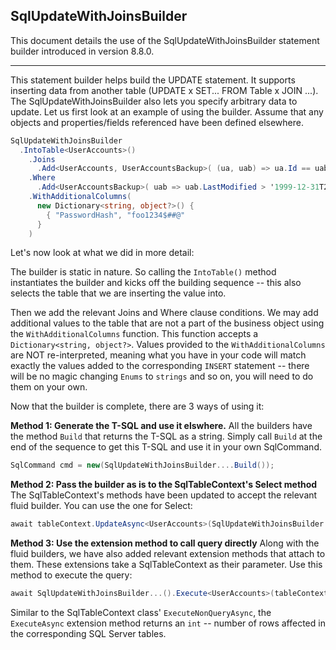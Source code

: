 ## SqlUpdateWithJoinsBuilder

This document details the use of the SqlUpdateWithJoinsBuilder statement builder introduced in version 8.8.0.

---
This statement builder helps build the UPDATE statement. It supports inserting data from another table (UPDATE x SET... FROM Table x JOIN ...). The SqlUpdateWithJoinsBuilder also lets you specify arbitrary data to update. Let us first look at an example of using the builder. Assume that any objects and properties/fields referenced have been defined elsewhere.

```c#
SqlUpdateWithJoinsBuilder
  .IntoTable<UserAccounts>()
    .Joins
      .Add<UserAccounts, UserAccountsBackup>( (ua, uab) => ua.Id == uab.Id )    // type not specified: INNER JOIN
    .Where
      .Add<UserAccountsBackup>( uab => uab.LastModified > '1999-12-31T23:59:59Z' )
    .WithAdditionalColumns(
      new Dictionary<string, object?>() {
        { "PasswordHash", "foo1234$##@"
      }
    )
```

Let's now look at what we did in more detail:

The builder is static in nature. So calling the `IntoTable()` method instantiates the builder and kicks off the building sequence -- this also selects the table that we are inserting the value into. 

Then we add the relevant Joins and Where clause conditions. We may add additional values to the table that are not a part of the business object using the `WithAdditionalColumns` function. This function accepts a `Dictionary<string, object?>`. Values provided to the `WithAdditionalColumns` are NOT re-interpreted, meaning what you have in your code will match exactly the values added to the corresponding `INSERT` statement -- there will be no magic changing `Enums` to `strings` and so on, you will need to do them on your own.

Now that the builder is complete, there are 3 ways of using it:

**Method 1: Generate the T-SQL and use it elswhere.**
All the builders have the method `Build` that returns the T-SQL as a string. Simply call `Build` at the end of the sequence to get this T-SQL and use it in your own SqlCommand.

```c#
SqlCommand cmd = new(SqlUpdateWithJoinsBuilder....Build());
```

**Method 2: Pass the builder as is to the SqlTableContext's Select method**
The SqlTableContext's methods have been updated to accept the relevant fluid builder. You can use the one for Select:

```c#
await tableContext.UpdateAsync<UserAccounts>(SqlUpdateWithJoinsBuilder...());
```

**Method 3: Use the extension method to call query directly**
Along with the fluid builders, we have also added relevant extension methods that attach to them. These extensions take a SqlTableContext as their parameter. Use this method to execute the query:

```c#
await SqlUpdateWithJoinsBuilder...().Execute<UserAccounts>(tableContext);
```

Similar to the SqlTableContext class' `ExecuteNonQueryAsync`, the `ExecuteAsync` extension method returns an `int` -- number of rows affected in the corresponding SQL Server tables.

